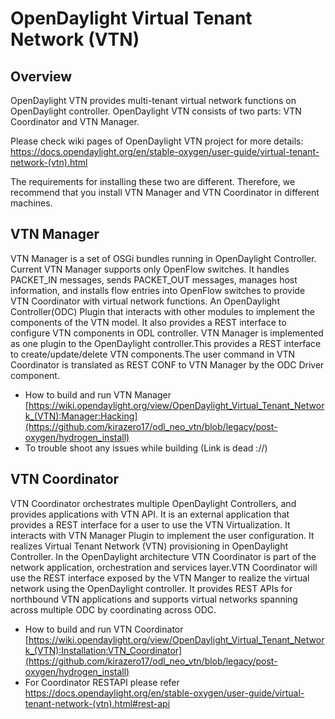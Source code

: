 OpenDaylight Virtual Tenant Network (VTN)
=========================================

## Overview

OpenDaylight VTN provides multi-tenant virtual network functions on
OpenDaylight controller. OpenDaylight VTN consists of two parts:
VTN Coordinator and VTN Manager.

Please check wiki pages of OpenDaylight VTN project for more details:
https://docs.opendaylight.org/en/stable-oxygen/user-guide/virtual-tenant-network-(vtn).html

The requirements for installing these two are different. Therefore, we
recommend that you install VTN Manager and VTN Coordinator in different
machines.

## VTN Manager

VTN Manager is a set of OSGi bundles running in OpenDaylight Controller.
Current VTN Manager supports only OpenFlow switches. It handles PACKET_IN
messages, sends PACKET_OUT messages, manages host information, and installs
flow entries into OpenFlow switches to provide VTN Coordinator with virtual
network functions. An OpenDaylight Controller(ODC) Plugin that interacts with
other modules to implement the components of the VTN model. It also provides a REST
interface to configure VTN components in ODL controller. VTN Manager is implemented
as one plugin to the OpenDaylight controller.This provides a REST interface to
create/update/delete VTN components.The user command in VTN Coordinator is
translated as REST CONF to VTN Manager by the ODC Driver component.


 - How to build and run VTN Manager
   [https://wiki.opendaylight.org/view/OpenDaylight_Virtual_Tenant_Network_(VTN):Manager:Hacking](https://github.com/kirazero17/odl_neo_vtn/blob/legacy/post-oxygen/hydrogen_install)
 - To trouble shoot any issues while building
   (Link is dead ://)


## VTN Coordinator

VTN Coordinator orchestrates multiple OpenDaylight Controllers, and provides
applications with VTN API. It is an external application that provides a REST
interface for a user to use the VTN Virtualization.
It interacts with VTN Manager Plugin to implement the user configuration.
It realizes Virtual Tenant Network (VTN) provisioning in OpenDaylight Controller.
In the OpenDaylight architecture VTN Coordinator is part of the network application,
orchestration and services layer.VTN Coordinator will use the REST interface exposed by
the VTN Manger to realize the virtual network using the OpenDaylight controller.
It provides REST APIs for northbound VTN applications and supports virtual networks
spanning across multiple ODC by coordinating across ODC.

 - How to build and run VTN Coordinator
   [https://wiki.opendaylight.org/view/OpenDaylight_Virtual_Tenant_Network_(VTN):Installation:VTN_Coordinator](https://github.com/kirazero17/odl_neo_vtn/blob/legacy/post-oxygen/hydrogen_install)
 - For Coordinator RESTAPI please refer
   https://docs.opendaylight.org/en/stable-oxygen/user-guide/virtual-tenant-network-(vtn).html#rest-api
